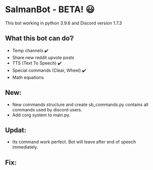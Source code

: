 # SalmanBot - BETA! :smiley:

This bot working in python 3.9.6 and Discord version 1.7.3

What this bot can do:grey_question:
-
* Temp channels :heavy_check_mark:
* Share new reddit upvote posts
* TTS (Text To Speech) :heavy_check_mark:
* Special commands (Clear, Wheel) :heavy_check_mark:
* Math equations

New:
-
- New commands structure and create sb_commands.py contains all commands used by discord users.
- Add corg system to main.py.

Updat:
-
- tts command work perfect. Bot will leave after end of speech immediately.

Fix:
-
